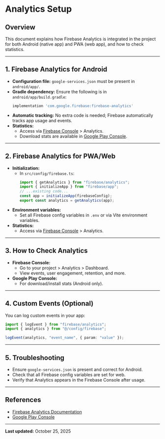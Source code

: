 # Analytics Setup

## Overview
This document explains how Firebase Analytics is integrated in the project for both Android (native app) and PWA (web app), and how to check statistics.

---

## 1. Firebase Analytics for Android

- **Configuration file:** `google-services.json` must be present in `android/app/`.
- **Gradle dependency:** Ensure the following is in `android/app/build.gradle`:
  ```gradle
  implementation 'com.google.firebase:firebase-analytics'
  ```
- **Automatic tracking:** No extra code is needed; Firebase automatically tracks app usage and events.
- **Statistics:**
  - Access via [Firebase Console](https://console.firebase.google.com/) > Analytics.
  - Download stats are available in [Google Play Console](https://play.google.com/console/).

---

## 2. Firebase Analytics for PWA/Web

- **Initialization:**
  - In `src/config/firebase.ts`:
    ```ts
    import { getAnalytics } from "firebase/analytics";
    import { initializeApp } from "firebase/app";
    // ...existing code...
    const app = initializeApp(firebaseConfig);
    export const analytics = getAnalytics(app);
    ```
- **Environment variables:**
  - Set all Firebase config variables in `.env` or via Vite environment variables.
- **Statistics:**
  - Access via [Firebase Console](https://console.firebase.google.com/) > Analytics.

---

## 3. How to Check Analytics

- **Firebase Console:**
  - Go to your project > Analytics > Dashboard.
  - View events, user engagement, retention, and more.
- **Google Play Console:**
  - For download/install stats (Android only).

---

## 4. Custom Events (Optional)

You can log custom events in your app:
```ts
import { logEvent } from "firebase/analytics";
import { analytics } from "@/config/firebase";

logEvent(analytics, "event_name", { param: "value" });
```

---

## 5. Troubleshooting

- Ensure `google-services.json` is present and correct for Android.
- Check that all Firebase config variables are set for web.
- Verify that Analytics appears in the Firebase Console after usage.

---

## References
- [Firebase Analytics Documentation](https://firebase.google.com/docs/analytics)
- [Google Play Console](https://play.google.com/console/)

---

**Last updated:** October 25, 2025

